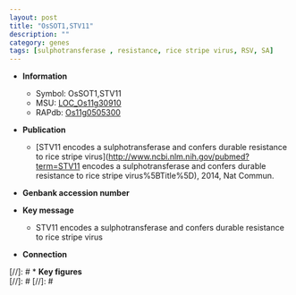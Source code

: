 ```yaml
---
layout: post
title: "OsSOT1,STV11"
description: ""
category: genes
tags: [sulphotransferase , resistance, rice stripe virus, RSV, SA]
---
```


* **Information**  
    + Symbol: OsSOT1,STV11  
    + MSU: [LOC_Os11g30910](http://rice.plantbiology.msu.edu/cgi-bin/ORF_infopage.cgi?orf=LOC_Os11g30910)  
    + RAPdb: [Os11g0505300](http://rapdb.dna.affrc.go.jp/viewer/gbrowse_details/irgsp1?name=Os11g0505300)  

* **Publication**  
    + [STV11 encodes a sulphotransferase and confers durable resistance to rice stripe virus](http://www.ncbi.nlm.nih.gov/pubmed?term=STV11 encodes a sulphotransferase and confers durable resistance to rice stripe virus%5BTitle%5D), 2014, Nat Commun.

* **Genbank accession number**  

* **Key message**  
    + STV11 encodes a sulphotransferase and confers durable resistance to rice stripe virus

* **Connection**  

[//]: # * **Key figures**  
[//]: # 
[//]: # 
